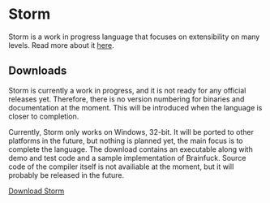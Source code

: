 Storm
========

Storm is a work in progress language that focuses on extensibility on many levels. Read more about
it [here](md://01-Storm/).


Downloads
----------

Storm is currently a work in progress, and it is not ready for any official releases yet. Therefore,
there is no version numbering for binaries and documentation at the moment. This will be introduced
when the language is closer to completion.

Currently, Storm only works on Windows, 32-bit. It will be ported to other platforms in the future,
but nothing is planned yet, the main focus is to complete the language. The download contains an
executable along with demo and test code and a sample implementation of Brainfuck. Source code of
the compiler itself is not availiable at the moment, but it will probably be released in the future.

[Download Storm](storm.zip)

